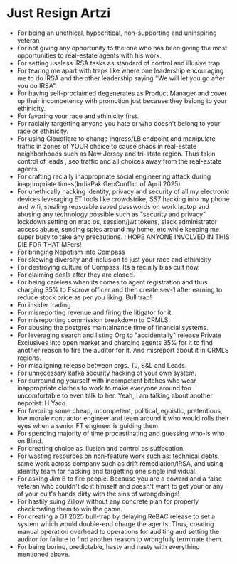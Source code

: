 # Just Resign Artzi

- For being an unethical, hypocritical, non-supporting and uninspiring veteran
- For not giving any opportunity to the one who has been giving the most opportunities to real-estate agents with his work.
- For setting useless IRSA tasks as standard of control and illusive trap.
- For tearing me apart with traps like where one leadership encouraging me to do IRSA and the other leadership saying "We will let you go after you do IRSA".
- For having self-proclaimed degenerates as Product Manager and cover up their incompetency with promotion just because they belong to your ethinicity.
- For favoring your race and ethinicity first.
- For racially targetting anyone you hate or who doesn't belong to your race or ethinicity.
- For using Cloudflare to change ingress/LB endpoint and manipulate traffic in zones of YOUR choice to cause chaos in real-estate neighborhoods such as New Jersey and tri-state region. Thus takin control of leads , seo traffic and all choices away from the real-estate agents.
- For crafting racially inappropriate social engineering attack during inappropriate times(IndiaPak GeoConflict of April 2025).
- For unethically hacking identity, privacy and security of all my electronic devices leveraging ET tools like crowdstrike, SS7 hacking into my phone and wifi, stealing reusuable saved passwords on work laptop and abusing any technology possible such as "security and privacy" lockdown setting on mac os, session/jwt tokens, slack administrator access abuse, sending spies around my home, etc while keeping me super busy to take any precautions. I HOPE ANYONE INVOLVED IN THIS DIE FOR THAT MFers!
- For bringing Nepotism into Compass
- For skewing diversity and inclusion to just your race and ethinicity
- For destroying culture of Compass. Its a racially bias cult now.
- For claiming deals after they are closed.
- For being careless when its comes to agent registration and thus charging 35% to Escrow officer and then create sev-1 after earning to reduce stock price as per you liking. Bull trap!
- For insider trading
- For misreporting revenue and firing the litigator for it.
- For misreporting commission breakdown to CRMLS.
- For abusing the postgres maintainance time of financial systems.
- For leveraging search and listing Org to "accidentally" release Private Exclusives into open market and charging agents 35% for it to find another reason to fire the auditor for it. And misreport about it in CRMLS regions.
- For misaligning release between orgs. TJ, S&L and Leads.
- For unnecessary kafka security hacking of your own system.
- For surrounding yourself with incompetent bitches who wear inappropriate clothes to work to make everyone around too uncomfortable to even talk to her. Yeah, I am talking about another nepotist: H Yaco.
- For favoring some cheap, incompetent, political, egoistic, pretentious, low morale contractor engineer and team around it who would rolls their eyes when a senior FT engineer is guiding them.
- For spending majority of time procastinating and guessing who-is who on Blind. 
- For creating choice as illusion and control as suffocation.
- For wasting resources on non-feature work such as: technical debts, same work across company such as drift remediation/IRSA, and using identity team for hacking and targetting one single individual. 
- For asking Jim B to fire people. Because you are a coward and a false veteran who couldn't do it himself and doesn't want to get your or any of your cult's hands dirty with the sins of wrongdoings!
- For hastily suing Zillow without any concrete plan for properly checkmating them to win the game.
- For creating a Q1 2025 bull-trap by delaying ReBAC release to set a system which would double-end charge the agents. Thus, creating manual operation overhead to operations for auditing and setting the auditor for failure to find another reason to wrongfully terminate them.
- For being boring, predictable, hasty and nasty with everything mentioned above.

